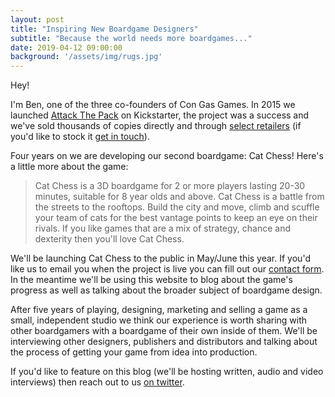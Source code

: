 ```yaml
---
layout: post
title: "Inspiring New Boardgame Designers"
subtitle: "Because the world needs more boardgames..."
date: 2019-04-12 09:00:00
background: '/assets/img/rugs.jpg'
---
```

Hey! 

I'm Ben, one of the three co-founders of Con Gas Games. In 2015 we launched [Attack The Pack](https://attackthepack.com) on Kickstarter, the project was a success and we've sold thousands of copies directly and through [select retailers](https://attackthepack.com/stockists) (if you'd like to stock it [get in touch](mailto:hello@attackthepack.com)). 

Four years on we are developing our second boardgame: Cat Chess! Here's a little more about the game:

> Cat Chess is a 3D boardgame for 2 or more players lasting 20-30 minutes, suitable for 8 year olds and above. Cat Chess is a battle from the streets to the rooftops. Build the city and move, climb and scuffle your team of cats for the best vantage points to keep an eye on their rivals. If you like games that are a mix of strategy, chance and dexterity then you'll love Cat Chess.

We'll be launching Cat Chess to the public in May/June this year. If you'd like us to email you when the project is live you can fill out our [contact form](/contact). In the meantime we'll be using this website to blog about the game's progress as well as talking about the broader subject of boardgame design. 

After five years of playing, designing, marketing and selling a game as a small, independent studio we think our experience is worth sharing with other boardgamers with a boardgame of their own inside of them. We'll be interviewing other designers, publishers and distributors and talking about the process of getting your game from idea into production. 

If you'd like to feature on this blog (we'll be hosting written, audio and video interviews) then reach out to us [on twitter](https://twitter.com/catchessgame). 